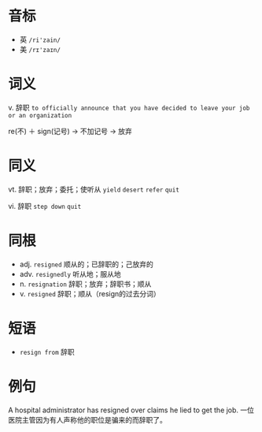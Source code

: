 # 音标

- 英 `/ri'zain/`
- 美 `/rɪ'zaɪn/`

# 词义

v. 辞职
`to officially announce that you have decided to leave your job or an organization`



re(不) ＋ sign(记号) → 不加记号 → 放弃

# 同义

vt. 辞职；放弃；委托；使听从
`yield` `desert` `refer` `quit`

vi. 辞职
`step down` `quit`

# 同根

- adj. `resigned` 顺从的；已辞职的；己放弃的
- adv. `resignedly` 听从地；服从地
- n. `resignation` 辞职；放弃；辞职书；顺从
- v. `resigned` 辞职；顺从（resign的过去分词）

# 短语

- `resign from` 辞职

# 例句

A hospital administrator has resigned over claims he lied to get the job.
一位医院主管因为有人声称他的职位是骗来的而辞职了。


